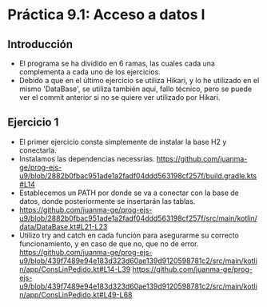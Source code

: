 # Práctica 9.1: Acceso a datos I
## Introducción 
- El programa se ha dividido en 6 ramas, las cuales cada una complementa a cada uno de los ejercicios.
- Debido a que en el último ejercicio se utiliza Hikari, y lo he utilizado en el mismo 'DataBase', se utiliza también aquí, fallo técnico, pero se puede ver el commit anterior si no se quiere ver utilizado por Hikari. 
## Ejercicio 1
- El primer ejercicio consta simplemente de instalar la base H2 y conectarla.
- Instalamos las dependencias necessrias.
https://github.com/juanma-ge/prog-ejs-u9/blob/2882b0fbac951ade1a2fadf04ddd563198cf257f/build.gradle.kts#L14
- Establecemos un PATH por donde se va a conectar con la base de datos, donde posteriormente se insertarán las tablas.
- https://github.com/juanma-ge/prog-ejs-u9/blob/2882b0fbac951ade1a2fadf04ddd563198cf257f/src/main/kotlin/data/DataBase.kt#L21-L23
- Utilizo try and catch en cada función para asegurarme su correcto funcionamiento, y en caso de que no, que no de error.
https://github.com/juanma-ge/prog-ejs-u9/blob/439f7489e94e183d323d60ae139d9120598781c2/src/main/kotlin/app/ConsLinPedido.kt#L14-L39
https://github.com/juanma-ge/prog-ejs-u9/blob/439f7489e94e183d323d60ae139d9120598781c2/src/main/kotlin/app/ConsLinPedido.kt#L49-L68
